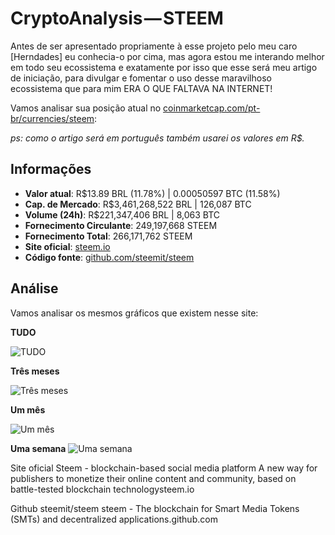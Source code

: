 # CryptoAnalysis — STEEM

Antes de ser apresentado propriamente à esse projeto pelo meu caro [Herndades] eu conhecia-o por cima, mas agora estou me interando melhor em todo seu ecossistema e exatamente por isso que esse será meu artigo de iniciação, para divulgar e fomentar o uso desse maravilhoso ecossistema que para mim ERA O QUE FALTAVA NA INTERNET!


Vamos analisar sua posição atual no [coinmarketcap.com/pt-br/currencies/steem](https://coinmarketcap.com/pt-br/currencies/steem/):

*ps: como o artigo será em português também usarei os valores em R$.*

## Informações

- **Valor atual**: R$13.89 BRL (11.78%) | 0.00050597 BTC (11.58%)
- **Cap. de Mercado**: R$3,461,268,522 BRL | 126,087 BTC 
- **Volume (24h)**: R$221,347,406 BRL | 8,063 BTC
- **Fornecimento Circulante**: 249,197,668 STEEM
- **Fornecimento Total**: 266,171,762 STEEM
- **Site oficial**: [steem.io](https://steem.io/)
- **Código fonte**: [github.com/steemit/steem](https://github.com/steemit/steem)

## Análise

Vamos analisar os mesmos gráficos que existem nesse site:

**TUDO**

![TUDO](https://i.imgur.com/b1sJKt5.png)


**Três meses**

![Três meses](https://i.imgur.com/inhkpHW.png)


**Um mês**

![Um mês](https://i.imgur.com/zEeg2yu.png)

**Uma semana**
![Uma semana](https://i.imgur.com/R71Gatl.png)





Site oficial
Steem - blockchain-based social media platform
A new way for publishers to monetize their online content and community, based on battle-tested blockchain technologysteem.io






Github
steemit/steem
steem - The blockchain for Smart Media Tokens (SMTs) and decentralized applications.github.com
